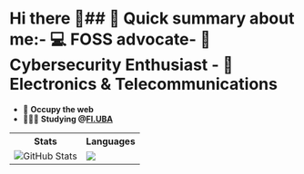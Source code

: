 # Hi there 👋## 📝 Quick summary about me:- 💻 **FOSS advocate**- 🔐 **Cybersecurity Enthusiast** - 📡 **Electronics & Telecommunications**    
- 🏴 **Occupy the web**
- 👩🏻‍💻 **Studying @[FI.UBA](https://www.fi.uba.ar/grado/carreras/ingenieria-en-informatica/plan-de-estudios)**

<div align="center">
  <table>
    <tr>
      <th>Stats</th>
      <th>Languages</th>
    </tr>
    <tr>
      <td><img src="https://github-readme-stats.vercel.app/api?username=qbixxx&theme=tokyonight&show_icons=true&count_private=true" alt="GitHub Stats"></td>
      <td><img src="https://github-profile-summary-cards.vercel.app/api/cards/repos-per-language?username=qbixxx&theme=tokyonight"></td>
    </tr>
  </table>
</div>




